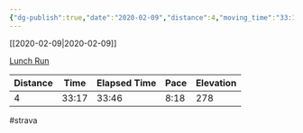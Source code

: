 ```yaml
---
{"dg-publish":true,"date":"2020-02-09","distance":4,"moving_time":"33:17","elapsed_time":"33:46","pace":"8:18","total_elevation_gain":278,"url":"https://www.strava.com/activities/3086795660","permalink":"/01-personal/strava/2020-02-09-lunch-run/","dgPassFrontmatter":true}
---
```



[[2020-02-09\|2020-02-09]]

[Lunch Run](https://www.strava.com/activities/3086795660)

| Distance | Time  | Elapsed Time | Pace | Elevation |
| -------- | ----- | ------------ | ---- | --------- |
| 4        | 33:17 | 33:46        | 8:18 | 278       |




#strava
